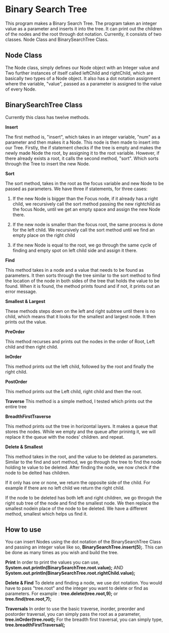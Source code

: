 # Binary Search Tree

This program makes a Binary Search Tree. The program taken an integer value as a parameter and inserts it into the tree. It can print out the children of the nodes and the root through dot notation.  Currently, it consists of two classes. Node Class and BinarySearchTree Class.

## Node Class

The Node class, simply defines our Node object with an Integer value and Two further instances of itself called leftChild and rightChild, which are basically two types of a Node object. It also has a dot notation assignment where the variable, "value", passed as a parameter is assigned to the value of every Node.

## BinarySearchTree Class

Currently this class has twelve methods. 

**Insert**

The first method is, "insert", which takes in an integer variable, "num" as a parameter  and then makes it a Node. This node is then made to insert into our Tree. Firstly, the if statement checks if the tree is empty and makes the newly made Node the root, by assigning it to the root variable. 
However, if there already exists a root, it calls the second method, "sort". Which sorts through the Tree to insert the new Node.

**Sort**

The sort method, takes in the root as the focus variable and new Node to be passed as parameters. We have three if statements, for three cases: 
1. If the new Node is bigger than the Focus node, if it already has a right child, we recursively call the sort method passing the new rightchild as the focus Node, until we get an empty space and assign the new Node there. 

2. If the new node is smaller than the focus root, the same process is done for the left child. We recursively call the sort method until we find an empty place on the right child

3. if the new Node is equal to the root, we go through the same cycle of finding and empty spot on left child side and assign it there.

**Find**

This method takes in a node and a value that needs to be found as parameters. It then sorts through the tree similar to the sort method to find the location of the node in both sides of the tree that holds the value to be found. When it is found, the method prints found and if not, it prints out an error message. 
 
**Smallest & Largest**

These methods steps down on the left and right subtree until there is no child, which means that it looks for the smallest and largest node. It then prints out the value.

**PreOrder**

This method recurses and prints out the nodes in the order of Root, Left child and then right child.

**InOrder**

This method prints out the left child, followed by the root and finally the right child. 

**PostOrder**

This method prints out the Left child, right child and then the root. 

**Traverse**
This method is a simple method, I tested which prints out the entire tree

**BreadthFirstTraverse**

This method prints out the tree in horizontal layers. It makes a queue that stores the nodes. While we empty and the queue after prinintg it, we will replace it the queue with the nodes' children. and repeat.

**Delete & Smallest**

This method takes in the root, and the value to be deleted as parameters. Similar to the find and sort method, we go through the tree to find the node holding te value to be deleted. After finding the node, we now check if the node to be delted has children.

If it only has one or none, we return the opposite side of the child. For example if there are no left child we return the right child. 

If the node to be deleted has both left and right children, we go throguh the right sub tree of the node and find the smallest node. We then replace the smallest nodein place of the node to be deleted. We have a different method, smallest which helps us find it.

## How to use

You can insert Nodes using the dot notation of the BinarySearchTree Class and passing an integer value like so, **BinarySearchTree.insert(5);**. This can be done as many times as you wish and build the tree. 

 **Print**
In order to print the values you can use, **System.out.println(BinarySearchTree.root.value);**
AND
**System.out.println(BinarySearchTree.root.rightChild.value);**

**Delete & Find**
To delete and finding a node, we use dot notation. You would have to pass "tree.root" and the integer you want to delete or find as parameters. 
For example : **tree.delete(tree.root,9);** or **tree.find(tree.root,7);**

**Traversals**
In order to use the basic traverse, inorder, preorder and postorder traversal, you can simply pass the root as a parameter, **tree.inOrder(tree.root);**
For the breadth first traversal, you can simply type, **tree.breadthFirstTraversal(;**

